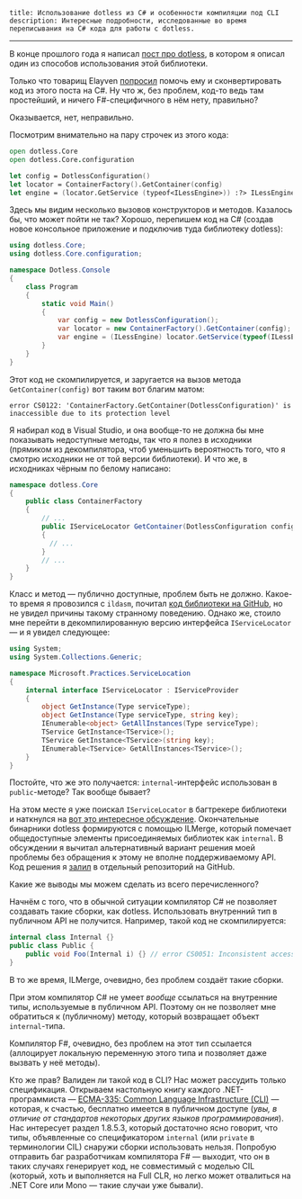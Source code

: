     title: Использование dotless из C# и особенности компиляции под CLI
    description: Интересные подробности, исследованные во время переписывания на C# кода для работы с dotless.
---

В конце прошлого года я написал [пост про dotless][post-dotless], в котором я
описал один из способов использования этой библиотеки.

Только что товарищ Elayven [попросил][comment] помочь ему и сконвертировать код
из этого поста на C#. Ну что ж, без проблем, код-то ведь там простейший, и
ничего F#-специфичного в нём нету, правильно?

Оказывается, нет, неправильно.

Посмотрим внимательно на пару строчек из этого кода:

```fsharp
open dotless.Core
open dotless.Core.configuration

let config = DotlessConfiguration()
let locator = ContainerFactory().GetContainer(config)
let engine = (locator.GetService (typeof<ILessEngine>)) :?> ILessEngine
```

Здесь мы видим несколько вызовов конструкторов и методов. Казалось бы, что может
пойти не так? Хорошо, перепишем код на C# (создав новое консольное приложение и
подключив туда библиотеку dotless):

```csharp
using dotless.Core;
using dotless.Core.configuration;

namespace Dotless.Console
{
    class Program
    {
        static void Main()
        {
            var config = new DotlessConfiguration();
            var locator = new ContainerFactory().GetContainer(config);
            var engine = (ILessEngine) locator.GetService(typeof(ILessEngine));
        }
    }
}
```

Этот код не скомпилируется, и заругается на вызов метода `GetContainer(config)`
вот таким вот благим матом:

```
error CS0122: 'ContainerFactory.GetContainer(DotlessConfiguration)' is inaccessible due to its protection level
```

Я набирал код в Visual Studio, и она вообще-то не должна бы мне показывать
недоступные методы, так что я полез в исходники (прямиком из декомпилятора, чтоб
уменьшить вероятность того, что я смотрю исходники не от той версии библиотеки).
И что же, в исходниках чёрным по белому написано:

```csharp
namespace dotless.Core
{
    public class ContainerFactory
    {
        // ...
        public IServiceLocator GetContainer(DotlessConfiguration configuration)
        {
          // ...
        }
        // ...
    }
}
```

Класс и метод — публично доступные, проблем быть не должно. Какое-то время я
провозился с `ildasm`, почитал [код библиотеки на GitHub][dotless-source], но не
увидел причины такому странному поведению. Однако же, стоило мне перейти в
декомпилированную версию интерфейса `IServiceLocator` — и я увидел следующее:

```csharp
using System;
using System.Collections.Generic;

namespace Microsoft.Practices.ServiceLocation
{
    internal interface IServiceLocator : IServiceProvider
    {
        object GetInstance(Type serviceType);
        object GetInstance(Type serviceType, string key);
        IEnumerable<object> GetAllInstances(Type serviceType);
        TService GetInstance<TService>();
        TService GetInstance<TService>(string key);
        IEnumerable<TService> GetAllInstances<TService>();
    }
}
```

Постойте, что же это получается: `internal`-интерфейс использован в
`public`-методе? Так вообще бывает?

На этом месте я уже поискал `IServiceLocator` в багтрекере библиотеки и
наткнулся на [вот это интересное обсуждение][issue-179]. Окончательные бинарники
dotless формируются с помощью ILMerge, который помечает общедоступные элементы
присоединяемых библиотек как `internal`. В обсуждении я вычитал альтернативный
вариант решения моей проблемы без обращения к этому не вполне поддерживаемому
API. Код решения я [залил][dotless-console] в отдельный репозиторий на GitHub.

Какие же выводы мы можем сделать из всего перечисленного?

Начнём с того, что в обычной ситуации компилятор C# не позволяет создавать такие
сборки, как dotless. Использовать внутренний тип в публичном API не получится.
Например, такой код не скомпилируется:

```csharp
internal class Internal {}
public class Public {
    public void Foo(Internal i) {} // error CS0051: Inconsistent accessibility
}
```

В то же время, ILMerge, очевидно, без проблем создаёт такие сборки.

При этом компилятор C# не умеет _вообще_ ссылаться на внутренние типы,
используемые в публичном API. Поэтому он не позволяет мне обратиться к
(публичному) методу, который возвращает объект `internal`-типа.

Компилятор F#, очевидно, без проблем на этот тип ссылается (аллоцирует
локальную переменную этого типа и позволяет даже вызвать у неё методы).

Кто же прав? Валиден ли такой код в CLI? Нас может рассудить только
спецификация. Открываем настольную книгу каждого .NET-программиста — [ECMA-335:
Common Language Infrastructure (CLI)][ecma-335] — которая, к счастью, бесплатно
имеется в публичном доступе (_увы, в отличие от стандартов некоторых других
языков программирования_). Нас интересует раздел 1.8.5.3, который достаточно
ясно говорит, что типы, объявленные со спецификатором `internal` (или `private`
в терминологии CIL) снаружи сборки использовать нельзя. Попробую отправить баг
разработчикам компилятора F# — выходит, что он в таких случаях генерирует код,
не совместимый с моделью CIL (который, хоть и выполняется на Full CLR, но легко
может отвалиться на .NET Core или Mono — такие случаи уже бывали).

[comment]: posts/2015-11-08-using-dotless-api.html#comment-2887368608
[dotless-console]: https://github.com/ForNeVeR/Dotless.Console/blob/2c5af803056faa991ce16a1c9655eccfc73ec258/src/Dotless.Console/Program.cs#L20-L27
[dotless-source]: https://github.com/dotless/dotless
[ecma-335]: http://www.ecma-international.org/publications/files/ECMA-ST/ECMA-335.pdf
[issue-179]: https://github.com/dotless/dotless/issues/179
[post-dotless]: posts/2015-11-08-using-dotless-api.html
